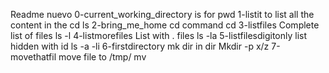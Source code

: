 Readme nuevo
0-current_working_directory is for pwd
1-listit to list all the content in the cd ls
2-bring_me_home cd command cd 
3-listfiles Complete list of files ls -l
4-listmorefiles List with . files ls -la
5-listfilesdigitonly list hidden with id ls -a -li
6-firstdirectory mk dir in dir Mkdir -p x/z
7-movethatfil move file to /tmp/ mv 

